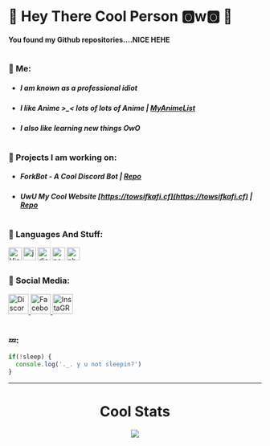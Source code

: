 <p align="center">

#  **🎉 Hey There Cool Person 🅾w🅾 🎉** 

#### You found my Github repositories....NICE HEHE

</p>

#

### 🎐 Me:
  - ##### I am known as a professional idiot
  - ##### I like Anime >_< lots of lots of Anime | [MyAnimeList](https://myanimelist.net/profile/towsifkafi)
  - ##### I also like learning new things *OwO*

#
### 🔖 Projects I am working on:
  - ##### **ForkBot** - A Cool Discord Bot  | [Repo](https://github.com/Towsif12/ForkBot)
  - ##### UwU My Cool Website [https://towsifkafi.cf](https://towsifkafi.cf)  | [Repo](https://github.com/Towsif12/towsif12.github.io)


#

### 💾 Languages And Stuff:
<img align="left" alt="Visual Studio Code" width="26px" src="https://i.imgur.com/LwSdAlE.png" />
<img align="left" alt="js" width="26px" src="https://i.imgur.com/3u1wzwE.png" />
<img align="left" alt="discord.js" width="26px" src="https://i.imgur.com/SI1DZf3.png" />
<img align="left" alt="node.js" width="26px" src="https://i.imgur.com/tYLFZBh.png" /> 
<img align="left" alt="photoshop" width="26px" src="https://i.imgur.com/OC1RcS5.jpg" /> <br />

#
### 📩 Social Media:
<a align="left" href="https://discord.com/invite/kDaeWYj4zJ">
    <img src="https://image.flaticon.com/icons/png/512/906/906361.png" alt="Discord" width="40"/>
 </a>
<a align="left" href="https://fb.com/towsif.kafi">
    <img src="https://f.hubspotusercontent30.net/hubfs/2235233/blog-import/2020/20-08-Aug/sm-icons-facebook-logo.png" alt="Facebook" width="40"/>
 </a>
 <a align="left" href="https://www.instagram.com/towsif.kafi/">
    <img src="https://www.transparentpng.com/thumb/instagram/T7PgIO-round-instagram-background.png" alt="InstaGRAAAAAAAAAAAAAAAAAAAAAAAAAAAm" width="40"/>
 </a>
  
  <br />
  
#
### 💤:
```js
if(!sleep) {
  console.log('._. y u not sleepin?')
}
```

---

<h1 align='center'>Cool Stats</h1>

<div align ="center">
<img src="https://metrics.lecoq.io/Towsif12?template=classic&activity=1&isocalendar=1&languages=1&followup=1&isocalendar.duration=half-year&activity.limit=5&activity.days=14&activity.filter=all&config.timezone=Asia%2FDhaka&config.animated=true">
</div>
  
